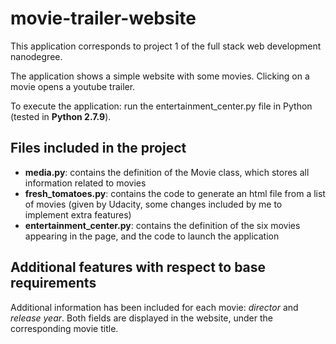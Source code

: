 # movie-trailer-website

This application corresponds to project 1 of the full stack web development nanodegree.

The application shows a simple website with some movies. Clicking on a movie opens a youtube trailer.

To execute the application: run the entertainment_center.py file in Python (tested in **Python 2.7.9**). 


## Files included in the project

- **media.py**: contains the definition of the Movie class, which stores all information related to movies
- **fresh_tomatoes.py**: contains the code to generate an html file from a list of movies (given by Udacity, some changes included by me to implement extra features)
- **entertainment_center.py**: contains the definition of the six movies appearing in the page, and the code to launch the application

## Additional features with respect to base requirements

Additional information has been included for each movie: *director* and *release year*. Both fields are displayed in the website, under the corresponding movie title.
